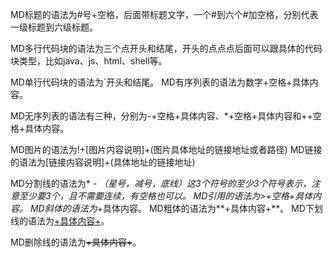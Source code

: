 MD标题的语法为#号+空格，后面带标题文字，一个#到六个#加空格，分别代表一级标题到六级标题。

MD多行代码块的语法为三个点开头和结尾，开头的点点点后面可以跟具体的代码块类型，比如java、js、html、shell等。

MD单行代码块的语法为`开头和结尾。
MD有序列表的语法为数字+空格+具体内容。

MD无序列表的语法有三种，分别为-+空格+具体内容、*+空格+具体内容和++空格+具体内容。

MD图片的语法为!+[图片内容说明]+(图片具体地址的链接地址或者路径)
MD链接的语法为[链接内容说明]+(具体地址的链接地址)

MD分割线的语法为* - _（星号，减号，底线）这3个符号的至少3个符号表示，注意至少要3个，且不需要连续，有空格也可以。
MD引用的语法为>+空格+具体内容。
MD斜体的语法为_+具体内容。
MD粗体的语法为**+具体内容+**。
MD下划线的语法为<u>+具体内容+</u>。

MD删除线的语法为~~+具体内容+~~。